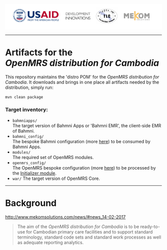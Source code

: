 ![alt tag](readme/cambodia-banner-1024x166.png)

---

# Artifacts for the <br>_OpenMRS distribution for Cambodia_
This repository maintains the 'distro POM' for the _OpenMRS distribution for Cambodia_.
It downloads and brings in one place all artifacts needed by the distribution, simply run:
```
mvn clean package
```
### Target inventory:

* `bahmniapps/`
<br/>The target version of Bahmni Apps or 'Bahmni EMR', the client-side EMR of Bahmni.
* `bahmni_config/`
<br/>The bespoke Bahmni configuration (more [here](https://github.com/mekomsolutions/bahmni-config-cambodia)) to be consumed by Bahmni Apps.
* `modules/`
<br/>The required set of OpenMRS modules.
* `openmrs_config/`
<br/>The OpenMRS bespoke configuration (more [here](https://github.com/mekomsolutions/openmrs-config-cambodia)) to be processed by the [Initializer module](https://github.com/mekomsolutions/openmrs-module-initializer).
* `war/`
The target version of OpenMRS Core.

---

# Background
http://www.mekomsolutions.com/news/#news_14-02-2017
>The aim of the _OpenMRS distribution for Cambodia_ is to be ready-to-use for Cambodian primary care facilities and to support standard terminology, standard code sets and standard work processes as well as adequate reporting analytics.